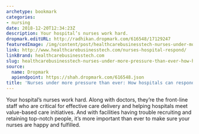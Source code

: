 ```yaml
---
archetype: bookmark
categories:
- nursing
date: 2018-12-20T12:34:23Z
description: Your hospital’s nurses work hard.
dropmark.editURL: http://radhikan.dropmark.com/616548/17129247
featuredImage: /img/content/post/healthcarebusinesstech-nurses-under-more-pressure-than-ever-how-hospitals-can-respond.JPG
link: http://www.healthcarebusinesstech.com/nurses-hospital-respond/
linkBrand: healthcarebusinesstech.com
slug: healthcarebusinesstech-nurses-under-more-pressure-than-ever-how-hospitals-can-respond
source:
  name: Dropmark
  apiendpoint: https://shah.dropmark.com/616548.json
title: 'Nurses under more pressure than ever: How hospitals can respond'
---
```

Your hospital’s nurses work hard. Along with doctors, they’re the front-line staff who are critical for effective care delivery and helping hospitals meet value-based care initiatives. And with facilities having trouble recruiting and retaining top-notch people, it’s more important than ever to make sure your nurses are happy and fulfilled. 

